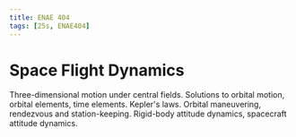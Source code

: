 ```yaml
---
title: ENAE 404
tags: [25s, ENAE404]
---
```


# Space Flight Dynamics

Three-dimensional motion under central fields. Solutions to orbital motion, orbital elements, time elements. Kepler's laws. Orbital maneuvering, rendezvous and station-keeping. Rigid-body attitude dynamics, spacecraft attitude dynamics.
